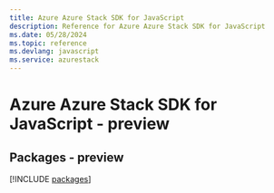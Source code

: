 ```yaml
---
title: Azure Azure Stack SDK for JavaScript
description: Reference for Azure Azure Stack SDK for JavaScript
ms.date: 05/28/2024
ms.topic: reference
ms.devlang: javascript
ms.service: azurestack
---
```

# Azure Azure Stack SDK for JavaScript - preview
## Packages - preview
[!INCLUDE [packages](azure-stack-index.md)]